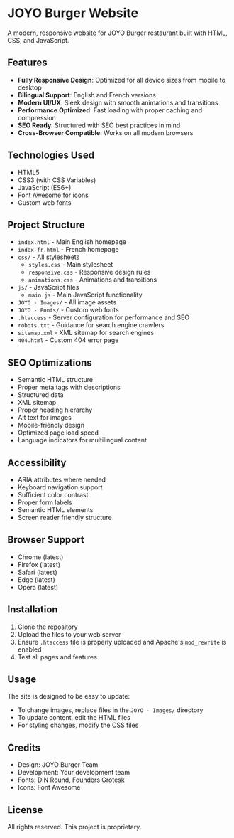 # JOYO Burger Website

A modern, responsive website for JOYO Burger restaurant built with HTML, CSS, and JavaScript.

## Features

- **Fully Responsive Design**: Optimized for all device sizes from mobile to desktop
- **Bilingual Support**: English and French versions
- **Modern UI/UX**: Sleek design with smooth animations and transitions
- **Performance Optimized**: Fast loading with proper caching and compression
- **SEO Ready**: Structured with SEO best practices in mind
- **Cross-Browser Compatible**: Works on all modern browsers

## Technologies Used

- HTML5
- CSS3 (with CSS Variables)
- JavaScript (ES6+)
- Font Awesome for icons
- Custom web fonts

## Project Structure

- `index.html` - Main English homepage
- `index-fr.html` - French homepage
- `css/` - All stylesheets
  - `styles.css` - Main stylesheet
  - `responsive.css` - Responsive design rules
  - `animations.css` - Animations and transitions
- `js/` - JavaScript files
  - `main.js` - Main JavaScript functionality
- `JOYO - Images/` - All image assets
- `JOYO - Fonts/` - Custom web fonts
- `.htaccess` - Server configuration for performance and SEO
- `robots.txt` - Guidance for search engine crawlers
- `sitemap.xml` - XML sitemap for search engines
- `404.html` - Custom 404 error page

## SEO Optimizations

- Semantic HTML structure
- Proper meta tags with descriptions
- Structured data
- XML sitemap
- Proper heading hierarchy
- Alt text for images
- Mobile-friendly design
- Optimized page load speed
- Language indicators for multilingual content

## Accessibility

- ARIA attributes where needed
- Keyboard navigation support
- Sufficient color contrast
- Proper form labels
- Semantic HTML elements
- Screen reader friendly structure

## Browser Support

- Chrome (latest)
- Firefox (latest)
- Safari (latest)
- Edge (latest)
- Opera (latest)

## Installation

1. Clone the repository
2. Upload the files to your web server
3. Ensure `.htaccess` file is properly uploaded and Apache's `mod_rewrite` is enabled
4. Test all pages and features

## Usage

The site is designed to be easy to update:

- To change images, replace files in the `JOYO - Images/` directory
- To update content, edit the HTML files
- For styling changes, modify the CSS files

## Credits

- Design: JOYO Burger Team
- Development: Your development team
- Fonts: DIN Round, Founders Grotesk
- Icons: Font Awesome

## License

All rights reserved. This project is proprietary. 